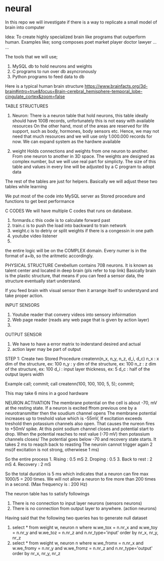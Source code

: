 # neural
In this repo we will investigate if there is a way to replicate a small model of brain into computer

Idea: 
  To create highly specialized brain like programs that outperform human.
  Examples like;
    song composes 
    poet
    market player
    doctor
    lawyer
    ...
    ...

The tools that we will use;
  1. MySQL db to hold neurons and weights
  2. C programs to run over db asyncronously 
  3. Python programs to feed data to db


Here is a typical human brain structure
https://www.brainfacts.org/3d-brain#intro=true&focus=Brain-cerebral_hemisphere-temporal_lobe-cingulate_cortex&zoom=false


TABLE STRUCTURES
  1. Neuron:
  There is a neuron table that hold neurons, this table ideally should have 100B records, unfortunately this is not easy with available resources
On the other hand, most of the areas are reserved for life support, such as body, hormones, body sensors etc. 
Hence, we may not need that much resources and we will use only 1.000.000 records for now.
We can expand system as the hardwre available

  2. weight
  Holds connections and weights from one neuron to another. From one neuron to another in 3D space. The weights are designed as complex number, but we will use real part for simplicty. The size of this table and values in every line will be adjusted by a C program to adopt data
  
  The rest of the tables are just for helpers. Basically we will adjust these two tables while learning

We put most of the code into MySQL server as Stored procedure and functions to get best performance

C CODES
We will have multiple C codes that runs on database.
  1. formards.c this code is to calculate forward past 
  2. train.c is to push the load into backward to train network
  3. weight.c is to detriy or split weights if there is a congessin in one path
  4. youtube video listener
  5. 


the entire logic will be on the COMPLEX domain. Every numer is in the format of a+ib, so the aritmetic accordingly.


PHYSICAL STRUCTURE
Cerebellum contains 70B neurons. It is known as talent center and located in deep brain (pls refer to top link)
Basically brain is the plastic structure, that means if you can feed a sensor data, the structure eventually start understand.

If you feed brain with visual sensor then it arrange itself to understyand and take proper action.

INPUT SENSORS
  1. Youtube reader that convery videos into sensory infoirmation
  2. Web page reader (reads any web page that is given by action layer)
  3. 
OUTPUT SENSOR
  1. We have to have a error matrix to inderstand desired and actual
  2. action layer may be part of output

STEP 1:
  Create two Stored Procedure 
    createnn(n_x, n_y, n_z, d_i, d_c)
      n_x : x dim of the structure, ex: 100
      n_y : y dim of the structure, ex: 100
      n_z : z dim of the structure, ex: 100
      d_i : input layer thickness,  ex: 5
      d_c : half of the output layers width

Example call;
    commit;
    call createnn(100, 100, 100, 5, 5);
    commit;

This may take 6 mins in a good hardware

NEURON ACTIVATION
  The membrane potential on the cell is about -70, mV at the resting state.
  If a neuron is excited ffrom previous one by a neurotransmitter then the soudium channel opens
  The membrane potential increases up to treshold value which is -55mV, If excitation exceeds treshold then potassium channels also open.
  That causes the nureon fires to +50mV spike.
  At this point sodium channel closes and potential start to drop. When the potential reaches to rest value (-70 mV) then potassium channels closes/
  The potential goes below -70 and recovery state starts.
  It takes 2 ms to reaqch back to reasting
  The neuroin cannot trigger again 2 ms(if excitation is not strong, otherwiese 1 ms)
  
  So the entire process 
    1. Rising : 0.5 mS
    2. Droping : 0.5 
    3. Back to rest : 2 mS
    4. Recovery : 2 mS
    
  So the total duration is 5 ms which indicates that a neuron can fire max 1000/5 = 200 times.
  We will not allow a neuron to fire more than 200 times in a second. (Max frequency is : 200 Hz)
  
  
  
  
  
  The neuron table has to satisfy followings
  1. There is no connection to input layer neurons (sensors neurons)
  2. There is no connection from output layer to anywhere. (action neurons)

Having said that the following two queries has to generate null dataset

1. select * from weight w, neuron n where w.we_tox = n.nr_x and w.we_toy = n.nr_y and w.we_toz = n.nr_z and n.nr_type='input' order by nr_x, nr_y, nr_z
2. select * from weight w, neuron n where w.we_fromx = n.nr_x and w.we_fromy = n.nr_y and w.we_fromz = n.nr_z and n.nr_type='output' order by nr_x, nr_y, nr_z
  

  

